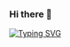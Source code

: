 ### Hi there 👋

<a href="https://www.linkedin.com/in/jorge-garc%C3%ADa-villaverde-332491257"><img src="https://readme-typing-svg.demolab.com?font=Fira+Code&size=30&pause=1000&color=00C712&vCenter=true&random=false&width=437&height=65&lines=404azz%40host%3A~%24+;echo+'CTFs%26Writeups'" alt="Typing SVG" /></a>
